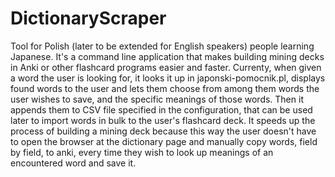 # DictionaryScraper

Tool for Polish (later to be extended for English speakers) people learning Japanese.
It's a command line application that makes building mining decks in Anki or other flashcard programs easier and faster. Currenty, when given a word the user is looking for, it looks it up in japonski-pomocnik.pl, displays found words to the user and lets them choose from among them words the user wishes to save, and the specific meanings of those words. Then it appends them to CSV file specified in the configuration, that can be used later to import words in bulk to the user's flashcard deck.
It speeds up the process of building a mining deck because this way the user doesn't have to open the browser at the dictionary page and manually copy words, field by field, to anki, every time they wish to look up meanings of an encountered word and save it.
